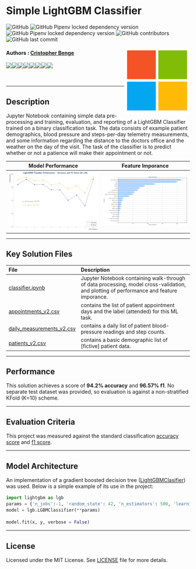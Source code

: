 Simple LightGBM Classifier
===========================

![GitHub](https://img.shields.io/github/license/cbenge509/simple_classifier) ![GitHub Pipenv locked dependency version](https://img.shields.io/github/pipenv/locked/dependency-version/cbenge509/simple_classifier/lightgbm) ![GitHub Pipenv locked dependency version](https://img.shields.io/github/pipenv/locked/dependency-version/cbenge509/simple_classifier/pandas) ![GitHub contributors](https://img.shields.io/github/contributors/cbenge509/simple_classifier) ![GitHub last commit](https://img.shields.io/github/last-commit/cbenge509/simple_classifier)


<img align="right" width="180" src="./images/msft_logo.png"/>

#### Authors : [Cristopher Benge](https://cbenge509.github.io/) 

[![](https://sourcerer.io/fame/cbenge509/cbenge509/arxiv-ai-analysis/images/0)](https://sourcerer.io/fame/cbenge509/cbenge509/arxiv-ai-analysis/links/0)[![](https://sourcerer.io/fame/cbenge509/cbenge509/arxiv-ai-analysis/images/1)](https://sourcerer.io/fame/cbenge509/cbenge509/arxiv-ai-analysis/links/1)[![](https://sourcerer.io/fame/cbenge509/cbenge509/arxiv-ai-analysis/images/2)](https://sourcerer.io/fame/cbenge509/cbenge509/arxiv-ai-analysis/links/2)[![](https://sourcerer.io/fame/cbenge509/cbenge509/arxiv-ai-analysis/images/3)](https://sourcerer.io/fame/cbenge509/cbenge509/arxiv-ai-analysis/links/3)[![](https://sourcerer.io/fame/cbenge509/cbenge509/arxiv-ai-analysis/images/4)](https://sourcerer.io/fame/cbenge509/cbenge509/arxiv-ai-analysis/links/4)[![](https://sourcerer.io/fame/cbenge509/cbenge509/arxiv-ai-analysis/images/5)](https://sourcerer.io/fame/cbenge509/cbenge509/arxiv-ai-analysis/links/5)[![](https://sourcerer.io/fame/cbenge509/cbenge509/arxiv-ai-analysis/images/6)](https://sourcerer.io/fame/cbenge509/cbenge509/arxiv-ai-analysis/links/6)[![](https://sourcerer.io/fame/cbenge509/cbenge509/arxiv-ai-analysis/images/7)](https://sourcerer.io/fame/cbenge509/cbenge509/arxiv-ai-analysis/links/7)

<br>

---

## Description


Jupyter Notebook containing simple data pre-processing and training, evaluation, and reporting of a LightGBM Classifier trained on a binary classification task.  The data consists of example patient demographics, blood pressure and steps-per-day telemetry measurements, and some information regarding the distance to the doctors office and the weather on the day of the visit.  The task of the classifier is to predict whether or not a patience will make their appointment or not.

Model Performance | Feature Imporance
:----------------:|:------------------:
| ![alt-text-1](./images/model_performance.png "Model Performance") | ![alt-text-2](./images/feature_importance.png "Feature Importance") |

---

## Key Solution Files


  |File | Description |
  |:----|:------------|
  |[classifier.ipynb](classifier.ipynb) | Jupyter Notebook containing walk-through of data processing, model cross-validation, and plotting of performance and feature imporance.|
  |[appointments_v2.csv](/data/appointments_v2.csv) | contains the list of patient appointment days and the label (attended) for this ML task. |
  |[daily_measurements_v2.csv](/data/daily_measurements_v2.csv) | contains a daily list of patient blood-pressure readings and step counts. |
  |[patients_v2.csv](/data/patients_v2.csv) | contains a basic demographic list of [fictive] patient data. |
  
---

## Performance

This solution achieves a score of **94.2% accuracy** and **96.57% f1**.  No separate test dataset was provided, so evaluation is against a non-stratified KFold (K=10) scheme.

---

## Evaluation Criteria

This project was measured against the standard classification [accuracy score](https://scikit-learn.org/stable/modules/generated/sklearn.metrics.accuracy_score.html) and [f1 score](https://scikit-learn.org/stable/modules/generated/sklearn.metrics.f1_score.html?highlight=f1_score#sklearn.metrics.f1_score).

---

## Model Architecture

An implementation of a gradient boosted decision tree ([LightGBMClasifier](https://lightgbm.readthedocs.io/en/latest/pythonapi/lightgbm.LGBMClassifier.html)) was used.  Below is a simple example of its use in the project:

```python
import lightgbm as lgb
params = {'n_jobs':-1, 'random_state': 42, 'n_estimators': 500, 'learning_rate': 0.01}
model = lgb.LGBMClassifier(**params)

model.fit(x, y, verbose = False)
```

---

## License

Licensed under the MIT License. See [LICENSE](LICENSE.txt) file for more details.
